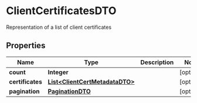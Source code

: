 

# ClientCertificatesDTO

Representation of a list of client certificates
## Properties

Name | Type | Description | Notes
------------ | ------------- | ------------- | -------------
**count** | **Integer** |  |  [optional]
**certificates** | [**List&lt;ClientCertMetadataDTO&gt;**](ClientCertMetadataDTO.md) |  |  [optional]
**pagination** | [**PaginationDTO**](PaginationDTO.md) |  |  [optional]



